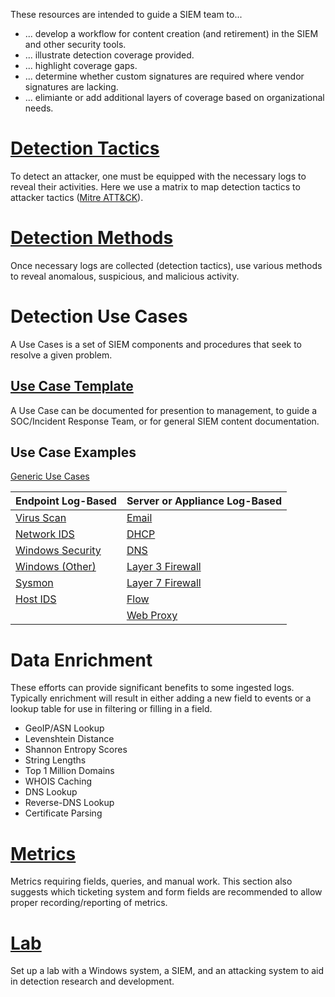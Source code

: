 These resources are intended to guide a SIEM team to...
* ... develop a workflow for content creation (and retirement) in the SIEM and other security tools.
* ... illustrate detection coverage provided.
* ... highlight coverage gaps.
* ... determine whether custom signatures are required where vendor signatures are lacking.
* ... elimiante or add additional layers of coverage based on organizational needs.


# [Detection Tactics](/Detection-Tactics.md)

To detect an attacker, one must be equipped with the necessary logs to reveal their activities. Here we use a matrix to map detection tactics to attacker tactics ([Mitre ATT&CK](https://attack.mitre.org/)).


# [Detection Methods](/Detection-Methods.md)

Once necessary logs are collected (detection tactics), use various methods to reveal anomalous, suspicious, and malicious activity.


# Detection Use Cases

A Use Cases is a set of SIEM components and procedures that seek to resolve a given problem.

## [Use Case Template](/Detection-Use-Cases.md)

A Use Case can be documented for presention to management, to guide a SOC/Incident Response Team, or for general SIEM content documentation. 

## Use Case Examples

[Generic Use Cases](/UseCases/Generic.md)

| Endpoint Log-Based                              | Server or Appliance Log-Based                    |
| ----------------------------------------------- | ------------------------------------------------ |
| [Virus Scan](/UseCases/VirusScan.md)            | [Email](/UseCases/Email.md)                      |
| [Network IDS](/UseCases/Network-IDS.md)         | [DHCP](/UseCases/DHCP.md)                        |
| [Windows Security](/UseCases/Windows-Security/) | [DNS](/UseCases/DNS.md)                          |
| [Windows (Other)](/UseCases/Windows-Other/)     | [Layer 3 Firewall](/UseCases/Layer3-Firewall.md) |
| [Sysmon](/UseCases/Sysmon.md)                   | [Layer 7 Firewall](/UseCases/Layer7-Firewall.md) |
| [Host IDS](/UseCases/Host-IDS.md)               | [Flow](/UseCases/Flow.md)                        |
|                                                 | [Web Proxy](/UseCases/Web-Proxy.md)              |

# Data Enrichment

These efforts can provide significant benefits to some ingested logs. Typically enrichment will result in either adding a new field to events or a lookup table for use in filtering or filling in a field.

- GeoIP/ASN Lookup
- Levenshtein Distance
- Shannon Entropy Scores
- String Lengths
- Top 1 Million Domains
- WHOIS Caching
- DNS Lookup
- Reverse-DNS Lookup
- Certificate Parsing

# [Metrics](/Metrics.md)
 Metrics requiring fields, queries, and manual work. This section also suggests which ticketing system and form fields are recommended to allow proper recording/reporting of metrics.

# [Lab](/Lab/WindowsVictim.md)
Set up a lab with a Windows system, a SIEM, and an attacking system to aid in detection research and development.